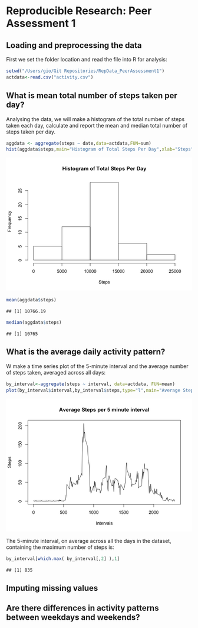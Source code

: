 # Reproducible Research: Peer Assessment 1


## Loading and preprocessing the data

First we set the folder location and read the file into R for analysis:


```r
setwd("/Users/gio/Git Repositories/RepData_PeerAssessment1")
actdata<-read.csv("activity.csv")
```

## What is mean total number of steps taken per day?

Analysing the data, we will make a histogram of the total number of steps taken each day, calculate and report the mean and median total number of steps taken per day.


```r
aggdata <- aggregate(steps ~ date,data=actdata,FUN=sum)
hist(aggdata$steps,main="Histogram of Total Steps Per Day",xlab="Steps")
```

![](./PA1_template_files/figure-html/unnamed-chunk-2-1.png) 

```r
mean(aggdata$steps)
```

```
## [1] 10766.19
```

```r
median(aggdata$steps)
```

```
## [1] 10765
```

## What is the average daily activity pattern?

W make a time series plot of the 5-minute interval and the average number of steps taken, averaged across all days:


```r
by_interval<-aggregate(steps ~ interval, data=actdata, FUN=mean)
plot(by_interval$interval,by_interval$steps,type="l",main="Average Steps per 5 minute interval",xlab="Intervals",ylab="Steps")
```

![](./PA1_template_files/figure-html/unnamed-chunk-3-1.png) 

The 5-minute interval, on average across all the days in the dataset, containing the maximum number of steps is:

```r
by_interval[which.max( by_interval[,2] ),1]
```

```
## [1] 835
```

## Imputing missing values



## Are there differences in activity patterns between weekdays and weekends?
